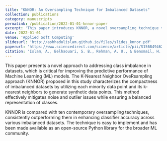 ```yaml
---
title: "KNNOR: An Oversampling Technique for Imbalanced Datasets"
collection: publications
category: manuscripts
permalink: /publication/2022-01-01-knnor-paper
excerpt: 'This paper introduces KNNOR, a novel oversampling technique that addresses class imbalance in datasets. The method focuses on enhancing the predictive performance of ML models by ensuring a more reliable augmentation of the minority class, overcoming issues such as within-class imbalance and the small disjunct problem.'
date: 2022-01-01
venue: 'Applied Soft Computing'
slidesurl: 'http://ashhadulislam.github.io/files/slides_knnor.pdf'
paperurl: 'https://www.sciencedirect.com/science/article/pii/S1568494621010942'
citation: 'Islam, A., Belhaouari, S. B., Rehman, A. U., & Bensmail, H. (2022). &quot;KNNOR: An Oversampling Technique for Imbalanced Datasets.&quot; <i>Applied Soft Computing</i>, 115, 108288. https://doi.org/10.1016/j.asoc.2021.108288'
---
```


This paper presents a novel approach to addressing class imbalance in datasets, which is critical for improving the predictive performance of Machine Learning (ML) models. The K-Nearest Neighbor OveRsampling approach (KNNOR) proposed in this study characterizes the compactness of imbalanced datasets by utilizing each minority data point and its k-nearest neighbors to generate synthetic data points. This method effectively mitigates noise and outlier issues while ensuring a balanced representation of classes.

KNNOR is compared with ten contemporary oversampling techniques, consistently outperforming them in enhancing classifier accuracy across various imbalanced datasets. The technique is easy to implement and has been made available as an open-source Python library for the broader ML community.